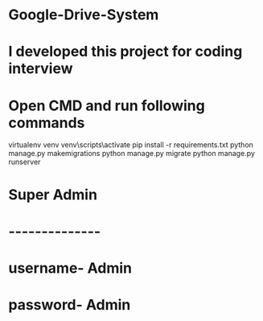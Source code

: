 # Google-Drive-System
# I developed this project for coding interview
# Open CMD and run following commands

virtualenv venv
venv\scripts\activate
pip install -r requirements.txt
python manage.py makemigrations
python manage.py migrate
python manage.py runserver


# Super Admin 
# --------------
# username- Admin
# password- Admin
